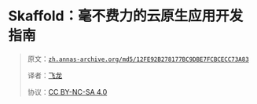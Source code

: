 # Skaffold：毫不费力的云原生应用开发指南

> 原文：[`zh.annas-archive.org/md5/12FE92B278177BC9DBE7FCBCECC73A83`](https://zh.annas-archive.org/md5/12FE92B278177BC9DBE7FCBCECC73A83)
> 
> 译者：[飞龙](https://github.com/wizardforcel)
> 
> 协议：[CC BY-NC-SA 4.0](http://creativecommons.org/licenses/by-nc-sa/4.0/)